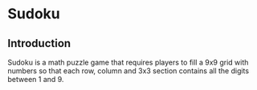 # Sudoku

## Introduction

Sudoku is a math puzzle game that requires players to fill a 9x9 grid with numbers so that each row, column and 3x3 section contains all the digits between 1 and 9.

